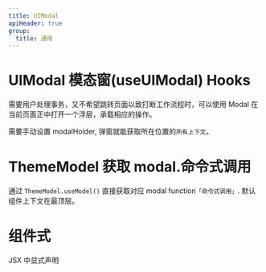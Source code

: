 ```yaml
---
title: UIModal
apiHeader: true
group:
  title: 通用
---
```


# UIModal 模态窗(useUIModal) Hooks

需要用户处理事务，又不希望跳转页面以致打断工作流程时，可以使用 Modal 在当前页面正中打开一个浮层，承载相应的操作。

需要手动设置 modalHolder, 弹窗就能获取所在位置的`所有上下文`。

<code src="./example/demo1.tsx"></code>

# ThemeModel 获取 modal.命令式调用

通过 `ThemeModel.useModel()` 直接获取对应 modal function`「命令式调用」`. 默认组件上下文在最顶层。

<code src="./example/demo2.tsx"></code>

# 组件式

JSX 中显式声明

<code src="./example/demo3.tsx"></code>
